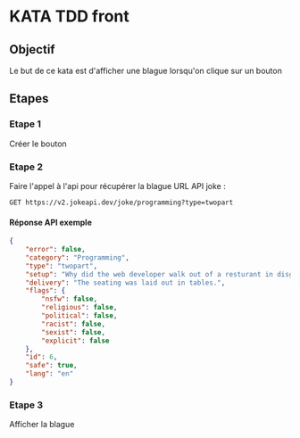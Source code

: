 # KATA TDD front

## Objectif

Le but de ce kata est d'afficher une blague lorsqu'on clique sur un bouton

## Etapes

### Etape 1

Créer le bouton

### Etape 2

Faire l'appel à l'api pour récupérer la blague
URL API joke : 
```
GET https://v2.jokeapi.dev/joke/programming?type=twopart
```
#### Réponse API exemple
```JSON
{
    "error": false,
    "category": "Programming",
    "type": "twopart",
    "setup": "Why did the web developer walk out of a resturant in disgust?",
    "delivery": "The seating was laid out in tables.",
    "flags": {
        "nsfw": false,
        "religious": false,
        "political": false,
        "racist": false,
        "sexist": false,
        "explicit": false
    },
    "id": 6,
    "safe": true,
    "lang": "en"
}
```

### Etape 3

Afficher la blague
